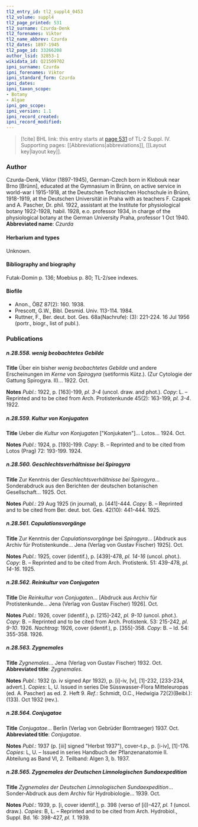 ```yaml
---
tl2_entry_id: tl2_suppl4_0453
tl2_volume: suppl4
tl2_page_printed: 531
tl2_surname: Czurda-Denk
tl2_forenames: Viktor
tl2_name_abbrev: Czurda
tl2_dates: 1897-1945
tl2_page_id: 33266208
author_lsid: 32853-1
wikidata_id: Q21509702
ipni_surname: Czurda
ipni_forenames: Viktor
ipni_standard_form: Czurda
ipni_dates: 
ipni_taxon_scope: 
- Botany
- Algae
ipni_geo_scope: 
ipni_version: 1.1
ipni_record_created: 
ipni_record_modified:
---
```



> [!cite] BHL link: this entry starts at [page 531](https://www.biodiversitylibrary.org/page/33266208) of TL-2 Suppl. IV.
> Supporting pages: [[Abbreviations|abbreviations]], [[Layout key|layout key]].

### Author

Czurda-Denk, Viktor (1897-1945), German-Czech born in Klobouk near Brno \[Brünn\], educated at the Gymnasium in Brünn, on active service in world-war I 1915-1918, at the Deutschen Technischen Hochschule in Brünn, 1918-1919, at the Deutschen Universität in Praha with as teachers F. Czapek and A. Pascher, Dr. phil. 1922, assistant at the Institute for physiological botany 1922-1928, habil. 1928, e.o. professor 1934, in charge of the physiological botany at the German University Praha, professor 1 Oct 1940. 
**Abbreviated name**: *Czurda*

#### Herbarium and types

Unknown.

#### Bibliography and biography

Futak-Domin p. 136; Moebius p. 80; TL-2/see indexes.

#### Biofile

- Anon., ÖBZ 87(2): 160. 1938.
- Prescott, G.W., Bibl. Desmid. Univ. 113-114. 1984.
- Ruttner, F., Ber. deut. bot. Ges. 68a(Nachrufe): (3): 221-224. 16 Jul 1956 (portr., biogr., list of publ.).

### Publications

##### n.28.558. wenig beobachtetes Gebilde

**Title**
Über ein bisher *wenig beobachtetes Gebilde* und andere Erscheinungen im *Kerne* von *Spirogyra* (setiformis Kütz.). (Zur Cytologie der Gattung Spirogyra. II)... 1922. Oct.

**Notes**
*Publ*.: 1922, p. \[163\]-199, *pl. 3-4* (uncol. draw. and phot.). *Copy*: L. – Reprinted and to be cited from Arch. Protistenkunde 45(2): 163-199, *pl. 3-4*. 1922.

##### n.28.559. Kultur von Konjugaten

**Title**
Ueber die *Kultur von Konjugaten* \["Konjukaten"\]... Lotos... 1924. Oct.

**Notes**
*Publ*.: 1924, p. \[193\]-199. *Copy*: B. – Reprinted and to be cited from Lotos (Prag) 72: 193-199. 1924.

##### n.28.560. Geschlechtsverhältnisse bei Spirogyra

**Title**
Zur Kenntnis der *Geschlechtsverhältnisse bei Spirogyra*... Sonderabdruck aus den Berichten der deutschen botanischen Gesellschaft... 1925. Oct.

**Notes**
*Publ*.: 29 Aug 1925 (in journal), p. \[441\]-444. *Copy*: B. – Reprinted and to be cited from Ber. deut. bot. Ges. 42(10): 441-444. 1925.

##### n.28.561. Copulationsvorgänge

**Title**
Zur Kenntnis der *Copulationsvorgänge* bei *Spirogyra*... \[Abdruck aus Archiv für Protistenkunde... Jena (Verlag von Gustav Fischer) 1925\]. Oct.

**Notes**
*Publ*.: 1925, cover (identif.), p. \[439\]-478, *pl. 14-16* (uncol. phot.). *Copy*: B. – Reprinted and to be cited from Arch. Protistenk. 51: 439-478, *pl. 14-16*. 1925.

##### n.28.562. Reinkultur von Conjugaten

**Title**
Die *Reinkultur von Conjugaten*... \[Abdruck aus Archiv für Protistenkunde... Jena (Verlag von Gustav Fischer) 1926\]. Oct.

**Notes**
*Publ*.: 1926, cover (identif.), p. \[215\]-242, *pl. 9-10* (uncol. phot.). *Copy*: B. – Reprinted and to be cited from Arch. Protistenk. 53: 215-242, *pl. 9-10*. 1926.
*Nachtrag*: 1926, cover (identif.), p. \[355\]-358. *Copy*: B. – Id. 54: 355-358. 1926.

##### n.28.563. Zygnemales

**Title**
*Zygnemales*... Jena (Verlag von Gustav Fischer) 1932. Oct.
**Abbreviated title**: *Zygnemales*.

**Notes**
*Publ*.: 1932 (p. iv signed Apr 1932), p. \[i\]-iv, \[v\], \[1\]-232, \[233-234, advert.\]. *Copies*: L, U. Issued in series Die Süsswasser-Flora Mitteleuropas (ed. A. Pascher) as ed. 2. Heft 9.
*Ref*.: Schmidt, O.C., Hedwigia 72(2)(Beibl.): (133). Oct 1932 (rev.).

##### n.28.564. Conjugatae

**Title**
*Conjugatae*... Berlin (Verlag von Gebrüder Borntraeger) 1937. Oct.
**Abbreviated title**: *Conjugatae*.

**Notes**
*Publ*.: 1937 (p. \[iii\] signed "Herbst 1937"), cover-t.p., p. \[i-iv\], \[1\]-176. *Copies*: L, U. – Issued in series Handbuch der Pflanzenanatomie II. Abteilung as Band VI, 2. Teilband: Algen 3, b. 1937.

##### n.28.565. Zygnemales der Deutschen Limnologischen Sundaexpedition

**Title**
*Zygnemales der Deutschen Limnologischen Sundaexpedition*... Sonder-Abdruck aus dem Archiv für Hydrobiologie... 1939. Oct.

**Notes**
*Publ*.: 1939, p. \[i, cover identif.\], p. 398 (verso of \[i\])-427, *pl. 1* (uncol. draw.). *Copies*: B, L. – Reprinted and to be cited from Arch. Hydrobiol., Suppl. Bd. 16: 398-427, *pl. 1*. 1939.

